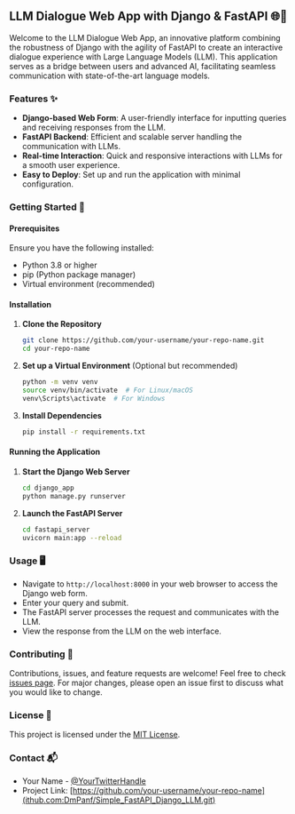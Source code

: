 ## LLM Dialogue Web App with Django & FastAPI 🌐🐍

Welcome to the LLM Dialogue Web App, an innovative platform combining the robustness of Django with the agility of FastAPI to create an interactive dialogue experience with Large Language Models (LLM). This application serves as a bridge between users and advanced AI, facilitating seamless communication with state-of-the-art language models.

### Features ✨

- **Django-based Web Form**: A user-friendly interface for inputting queries and receiving responses from the LLM.
- **FastAPI Backend**: Efficient and scalable server handling the communication with LLMs.
- **Real-time Interaction**: Quick and responsive interactions with LLMs for a smooth user experience.
- **Easy to Deploy**: Set up and run the application with minimal configuration.

### Getting Started 🚀

#### Prerequisites

Ensure you have the following installed:
- Python 3.8 or higher
- pip (Python package manager)
- Virtual environment (recommended)

#### Installation

1. **Clone the Repository**
   ```bash
   git clone https://github.com/your-username/your-repo-name.git
   cd your-repo-name
   ```

2. **Set up a Virtual Environment** (Optional but recommended)
   ```bash
   python -m venv venv
   source venv/bin/activate  # For Linux/macOS
   venv\Scripts\activate  # For Windows
   ```

3. **Install Dependencies**
   ```bash
   pip install -r requirements.txt
   ```

#### Running the Application

1. **Start the Django Web Server**
   ```bash
   cd django_app
   python manage.py runserver
   ```

2. **Launch the FastAPI Server**
   ```bash
   cd fastapi_server
   uvicorn main:app --reload
   ```

### Usage 🖥️

- Navigate to `http://localhost:8000` in your web browser to access the Django web form.
- Enter your query and submit.
- The FastAPI server processes the request and communicates with the LLM.
- View the response from the LLM on the web interface.

### Contributing 🤝

Contributions, issues, and feature requests are welcome! Feel free to check [issues page](link-to-your-issues-page). For major changes, please open an issue first to discuss what you would like to change.

### License 📜

This project is licensed under the [MIT License](LICENSE).

### Contact 📬

- Your Name - [@YourTwitterHandle](https://twitter.com/YourTwitterHandle)
- Project Link: [https://github.com/your-username/your-repo-name](ithub.com:DmPanf/Simple_FastAPI_Django_LLM.git)
